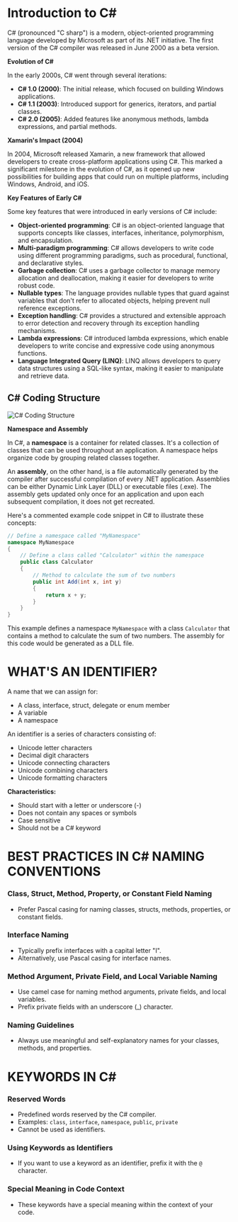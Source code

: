 # Introduction to C#



C# (pronounced "C sharp") is a modern, object-oriented programming language
developed by Microsoft as part of its .NET initiative. The first version of
the C# compiler was released in June 2000 as a beta version.

**Evolution of C#**

In the early 2000s, C# went through several iterations:

* **C# 1.0 (2000)**: The initial release, which focused on building Windows
applications.
* **C# 1.1 (2003)**: Introduced support for generics, iterators, and partial
classes.
* **C# 2.0 (2005)**: Added features like anonymous methods, lambda
expressions, and partial methods.

**Xamarin's Impact (2004)**

In 2004, Microsoft released Xamarin, a new framework that allowed developers
to create cross-platform applications using C#. This marked a significant
milestone in the evolution of C#, as it opened up new possibilities for
building apps that could run on multiple platforms, including Windows,
Android, and iOS.

**Key Features of Early C#**

Some key features that were introduced in early versions of C# include:

* **Object-oriented programming**: C# is an object-oriented language that
supports concepts like classes, interfaces, inheritance, polymorphism, and
encapsulation.
* **Multi-paradigm programming**: C# allows developers to write code using
different programming paradigms, such as procedural, functional, and
declarative styles.
* **Garbage collection**: C# uses a garbage collector to manage memory
allocation and deallocation, making it easier for developers to write robust
code.
* **Nullable types**: The language provides nullable types that guard
against variables that don't refer to allocated objects, helping prevent
null reference exceptions.
* **Exception handling**: C# provides a structured and extensible approach
to error detection and recovery through its exception handling mechanisms.
* **Lambda expressions**: C# introduced lambda expressions, which enable
developers to write concise and expressive code using anonymous functions.
* **Language Integrated Query (LINQ)**: LINQ allows developers to query data
structures using a SQL-like syntax, making it easier to manipulate and
retrieve data.

## C# Coding Structure

<img src="https://i.sstatic.net/MxdBK.png" alt="C# Coding Structure" />

**Namespace and Assembly**

In C#, a **namespace** is a container for related classes. It's a collection
of classes that can be used throughout an application. A namespace helps
organize code by grouping related classes together.

An **assembly**, on the other hand, is a file automatically generated by the
compiler after successful compilation of every .NET application. Assemblies
can be either Dynamic Link Layer (DLL) or executable files (.exe). The
assembly gets updated only once for an application and upon each subsequent
compilation, it does not get recreated.

Here's a commented example code snippet in C# to illustrate these concepts:
```csharp
// Define a namespace called "MyNamespace"
namespace MyNamespace
{
    // Define a class called "Calculator" within the namespace
    public class Calculator
    {
        // Method to calculate the sum of two numbers
        public int Add(int x, int y)
        {
            return x + y;
        }
    }
}
```
This example defines a namespace `MyNamespace` with a class `Calculator`
that contains a method to calculate the sum of two numbers. The assembly for
this code would be generated as a DLL file.


**WHAT'S AN IDENTIFIER?**
=====================================

A name that we can assign for:

* A class, interface, struct, delegate or enum member
* A variable
* A namespace

An identifier is a series of characters consisting of:

* Unicode letter characters
* Decimal digit characters
* Unicode connecting characters
* Unicode combining characters
* Unicode formatting characters

**Characteristics:**

* Should start with a letter or underscore (-)
* Does not contain any spaces or symbols
* Case sensitive
* Should not be a C# keyword

**BEST PRACTICES IN C# NAMING CONVENTIONS**
==================================================

### Class, Struct, Method, Property, or Constant Field Naming

* Prefer Pascal casing for naming classes, structs, methods, properties, or constant fields.

### Interface Naming

* Typically prefix interfaces with a capital letter "I".
* Alternatively, use Pascal casing for interface names.

### Method Argument, Private Field, and Local Variable Naming

* Use camel case for naming method arguments, private fields, and local variables.
* Prefix private fields with an underscore (_) character.

### Naming Guidelines

* Always use meaningful and self-explanatory names for your classes, methods, and properties.

**KEYWORDS IN C#**
=====================

### Reserved Words

* Predefined words reserved by the C# compiler.
* Examples: `class`, `interface`, `namespace`, `public`, `private`
* Cannot be used as identifiers.

### Using Keywords as Identifiers

* If you want to use a keyword as an identifier, prefix it with the `@` character.

### Special Meaning in Code Context

* These keywords have a special meaning within the context of your code.